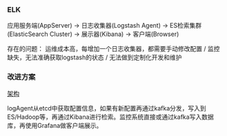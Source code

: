 ### ELK
应用服务端(AppServer) -> 日志收集器(Logstash Agent) -> ES检索集群(ElasticSearch Cluster) -> 展示器(Kibana) -> 客户端(Browser)

存在的问题：
运维成本高，每增加一个日志收集器，都需要手动修改配置 / 监控缺失，无法准确获取logstash的状态 / 无法做到定制化开发和维护

### 改进方案
[架构](https://github.com/ayiio/StudyGo/blob/master/kafka/logAgent.jpg)

logAgent从etcd中获取配置信息，如果有新配置再通过kafka分发，写入到ES/Hadoop等，再通过Kibana进行检索。监控系统直接或通过kafka写入数据库，再使用Grafana做客户端展示。

